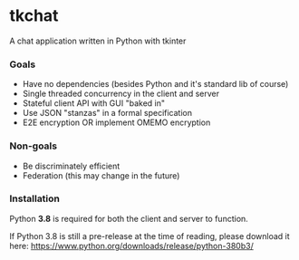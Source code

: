 # tkchat
A chat application written in Python with tkinter

### Goals
- Have no dependencies (besides Python and it's standard lib of course)
- Single threaded concurrency in the client and server
- Stateful client API with GUI "baked in"
- Use JSON "stanzas" in a formal specification
- E2E encryption OR implement OMEMO encryption

### Non-goals
- Be discriminately efficient
- Federation (this may change in the future)

### Installation

Python **3.8** is required for both the client and server to function.

If Python 3.8 is still a pre-release at the time of reading, please download it here:
https://www.python.org/downloads/release/python-380b3/
